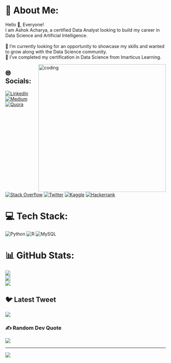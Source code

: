 # 💫 About Me:
Hello 👋, Everyone!<br>I am Ashok Acharya, a certified Data Analyst looking to build my career in Data Science and Artificial Intelligence.<br><br>🔭 I’m currently looking for an opportunity to showcase my skills and wanted to grow along with the Data Science community.<br>🌱 I've completed my certification in Data Science from Imarticus Learning.

<img align="right" alt="coding" width="400" src="https://media1.tenor.com/images/cd37fa49c983ac905df0016fd5b6a2ee/tenor.gif?itemid=13165216">


## 🌐 Socials:
[![LinkedIn](https://img.shields.io/badge/LinkedIn-%230077B5.svg?logo=linkedin&logoColor=white)](https://linkedin.com/in/https://www.linkedin.com/in/ashok-acharya-2048921a1/) [![Medium](https://img.shields.io/badge/Medium-12100E?logo=medium&logoColor=white)](https://medium.com/@https://medium.com/@aashokaacharya) [![Quora](https://img.shields.io/badge/Quora-%23B92B27.svg?logo=Quora&logoColor=white)](https://quora.com/profile/https://www.quora.com/profile/Ashok-Acharya-41) [![Stack Overflow](https://img.shields.io/badge/-Stackoverflow-FE7A16?logo=stack-overflow&logoColor=white)](https://stackoverflow.com/users/https://stackoverflow.com/users/21510552/ashok-acharya) [![Twitter](https://img.shields.io/badge/Twitter-%231DA1F2.svg?logo=Twitter&logoColor=white)](https://twitter.com/https://twitter.com/aashok_aacharya) [![Kaggle](https://img.shields.io/badge/Kaggle-%23E4405F.svg?logo=Kaggle&logoColor=white)](https://www.kaggle.com/aashokaacharya) 
[![Hackerrank](https://img.shields.io/badge/Hackerrank-1769ff?logo=hackerrank&logoColor=white)](https://www.hackerrank.com/aashokaacharya?hr_r=1)



# 💻 Tech Stack:
![Python](https://img.shields.io/badge/python-3670A0?style=for-the-badge&logo=python&logoColor=ffdd54) ![R](https://img.shields.io/badge/r-%23276DC3.svg?style=for-the-badge&logo=r&logoColor=white) ![MySQL](https://img.shields.io/badge/mysql-%2300f.svg?style=for-the-badge&logo=mysql&logoColor=white)
# 📊 GitHub Stats:
![](https://github-readme-stats.vercel.app/api?username=aashok30&theme=dark&hide_border=false&include_all_commits=false&count_private=false)<br/>
![](https://github-readme-streak-stats.herokuapp.com/?user=aashok30&theme=dark&hide_border=false)<br/>
![](https://github-readme-stats.vercel.app/api/top-langs/?username=aashok30&theme=dark&hide_border=false&include_all_commits=false&count_private=false&layout=compact)


## 🐦 Latest Tweet
[![](https://gtce.itsvg.in/api?username=https://twitter.com/aashok_aacharya)](https://github.com/VishwaGauravIn/github-twitter-card-embed)

### ✍️ Random Dev Quote
![](https://quotes-github-readme.vercel.app/api?type=horizontal&theme=radical)

---
[![](https://visitcount.itsvg.in/api?id=aashok30&icon=0&color=0)](https://visitcount.itsvg.in)
